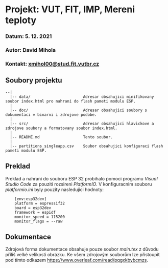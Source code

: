 # Projekt:     VUT, FIT, IMP, Mereni teploty
### Datum:       5. 12. 2021
### Autor:       David Mihola
### Kontakt:     xmihol00@stud.fit.vutbr.cz

## Soubory projektu
```
--|
  |-- data/                       Adresar obsahujici minifikovany soubor index.html pro nahrani do flash pameti modulu ESP.
  |          
  |-- doc/                        Adresar obsahujici soubory s dokumentaci v binarni i zdrojove podobe.
  |
  |-- src/                        Adresar obsahujici hlavickove a zdrojove soubory a formatovany soubor index.html.
  |
  |-- README.md                   Tento soubor.
  |
  |-- partitions_singleapp.csv    Soubor obsahujici konfiguraci flash pameti modulu ESP.
```

## Preklad
Preklad a nahrani do souboru ESP 32 probihalo pomoci programu *Visual Studio Code* za pouziti rozsireni *PlatformIO*.
V konfiguracnim souboru *platformio.ini* byly pouzity nasledujici hodnoty:
```
    [env:esp32dev]
    platform = espressif32
    board = esp32dev
    framework = espidf
    monitor_speed = 115200
    monitor_flags = --raw 
```

## Dokumentace
Zdrojová forma dokumentace obsahuje pouze soubor *main.tex* z důvodu příliš velké velikosti obrázku. Ke všem zdrojovým souborům lze přistoupit pod tímto odkazem https://www.overleaf.com/read/pqgxkbybcmzs.
